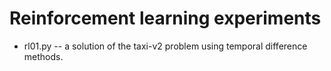 # Reinforcement learning experiments

* rl01.py -- a solution of the taxi-v2 problem using temporal difference methods.

